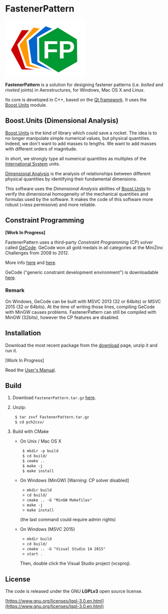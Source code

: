 # FastenerPattern

![logo_256x256.png](src/icons/logo/logo_256x256.png)

**FastenerPattern** is a solution for designing fastener patterns
(i.e. *bolted* and *riveted* joints) in Aerostructures, for Windows, Mac OS X and Linux.

Its core is developed in C++, based on the [Qt framework](https://www.qt.io/ "Qt framework").
It uses the [Boost.Units](http://boost.org/libs/units "http://boost.org/libs/units") module.


## Boost.Units (Dimensional Analysis)

[Boost.Units](http://boost.org/libs/units "http://boost.org/libs/units")
is the kind of library which could save a rocket.
The idea is to no longer manipulate simple numerical values, but physical quantities.
Indeed, we don't want to add masses to lengths.
We want to add masses with different orders of magnitude.

In short, we strongly type all numerical quantities as multiples of the
[International System](https://en.wikipedia.org/wiki/International_system
"https://en.wikipedia.org/wiki/International_system") units.

[Dimensional Analysis](https://en.wikipedia.org/wiki/Dimensional_analysis
"https://en.wikipedia.org/wiki/Dimensional_analysis")
is the analysis of relationships between different physical quantities
by identifying their fundamental dimensions.

This software uses the *Dimensional Analysis* abilities of
[Boost.Units](http://boost.org/libs/units "http://boost.org/libs/units")
to verify the dimensional homogeneity of the mechanical quantities and formulas used by the software.
It makes the code of this software more robust (=less permissive) and more reliable.


## Constraint Programming

**[Work In Progress]**

FastenerPattern uses a third-party *Constraint Programming* (CP) solver called
[GeCode](http://gecode.org "http://gecode.org").
GeCode won all gold medals in all categories at the MiniZinc Challenges from 2008 to 2012.

More info
[here](http://www.gecode.org/ "http://www.gecode.org/")
and
[here](https://en.wikipedia.org/wiki/Gecode "https://en.wikipedia.org/wiki/Gecode").

GeCode ("generic constraint development environment") is downloadable
[here](http://www.gecode.org/download.html "http://www.gecode.org/download.html").


### Remark

On Windows, GeCode can be built with MSVC 2013 (32 or 64bits) or MSVC 2015 (32 or 64bits).
At the time of writing those lines, compiling GeCode with MinGW causes problems.
FastenerPattern can still be compiled with MinGW (32bits), however the CP features are disabled.


## Installation

Download the most recent package from the
[download](https://github.com/setvisible/fastenerpattern/releases "Last Releases")
page, unzip it and run it.

[Work In Progress]

Read the [User's Manual](user-manual/User_Manual.pdf "User_Manual.pdf").


## Build

1. Download `FastenerPattern.tar.gz`
[here](https://github.com/setvisible/fastenerpattern/releases "Last Releases").

2. Unzip:

        $ tar zxvf FastenerPattern.tar.gz
        $ cd pch2csv/

3. Build with CMake

     - On Unix / Mac OS X

            $ mkdir -p build
            $ cd build/
            $ cmake ..
            $ make -j
            $ make install

     - On Windows (MinGW) [Warning: CP solver disabled]

            > mkdir build
            > cd build/
            > cmake .. -G "MinGW Makefiles"
            > make -j
            > make install

       (the last command could require admin rights)

     - On Windows (MSVC 2015)

            > mkdir build
            > cd build/
            > cmake .. -G "Visual Studio 14 2015"
            > start .

         Then, double click the Visual Studio project (vcxproj).


## License

The code is released under the GNU **LGPLv3** open source license.

[https://www.gnu.org/licenses/lgpl-3.0.en.html](https://www.gnu.org/licenses/lgpl-3.0.en.html)
